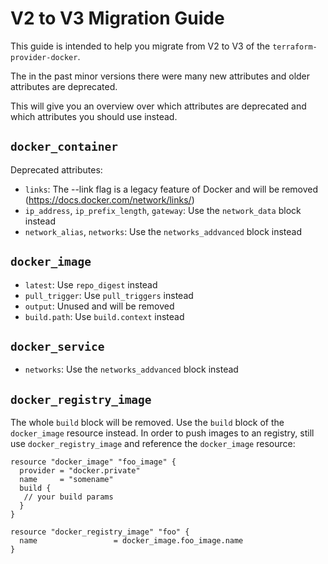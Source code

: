 # V2 to V3 Migration Guide

This guide is intended to help you migrate from V2 to V3 of the `terraform-provider-docker`.

The in the past minor versions there were many new attributes and older attributes are deprecated.

This will give you an overview over which attributes are deprecated and which attributes you should use instead.

## `docker_container`


Deprecated attributes:

* `links`: The --link flag is a legacy feature of Docker and will be removed (https://docs.docker.com/network/links/)
* `ip_address`, `ip_prefix_length`, `gateway`: Use the `network_data` block instead
* `network_alias`, `networks`: Use the `networks_addvanced` block instead


## `docker_image`

* `latest`: Use `repo_digest` instead
* `pull_trigger`: Use `pull_triggers` instead
* `output`: Unused and will be removed
* `build.path`: Use `build.context` instead

## `docker_service`

* `networks`: Use the `networks_addvanced` block instead


## `docker_registry_image`

The whole `build` block will be removed. Use the `build` block of the `docker_image` resource instead.
In order to push images to an registry, still use `docker_registry_image` and reference the `docker_image` resource:

```hcl
resource "docker_image" "foo_image" {
  provider = "docker.private"
  name     = "somename"
  build {
   // your build params
  }
}

resource "docker_registry_image" "foo" {
  name                 = docker_image.foo_image.name
}
```